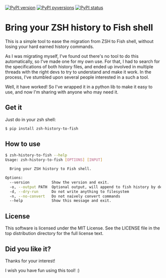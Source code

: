 [![PyPI version](https://img.shields.io/pypi/v/zsh-history-to-fish.svg)](https://pypi.python.org/pypi/zsh-history-to-fish/)
[![PyPI pyversions](https://img.shields.io/pypi/pyversions/zsh-history-to-fish.svg)](https://pypi.python.org/pypi/zsh-history-to-fish/)
[![PyPI status](https://img.shields.io/pypi/status/zsh-history-to-fish.svg)](https://pypi.python.org/pypi/zsh-history-to-fish/)


# Bring your ZSH history to Fish shell

This is a simple tool to ease the migration from ZSH to Fish shell, without losing your hard earned history commands.

As I was migrating myself, I've found out there's no tool to do this automatically, so I've made one for my own use.
For that, I had to search for the specifications of both history files, and ended up involved in multiple threads with the right devs to try to understand and make it work.
In the process, I've stumbled upon several people interested in a such a tool.

Well, it have worked! So I've wrapped it in a python lib to make it easy to use, and now I'm sharing with anyone who may need it.


## Get it

Just do in your zsh shell:

```bash
$ pip install zsh-history-to-fish
```


## How to use

```bash
$ zsh-history-to-fish --help
Usage: zsh-history-to-fish [OPTIONS] [INPUT]

  Bring your ZSH history to Fish shell.

Options:
  --version          Show the version and exit.
  -o, --output PATH  Optional output, will append to fish history by default
  -d, --dry-run      Do not write anything to filesystem
  -n, --no-convert   Do not naively convert commands
  --help             Show this message and exit.
```


## License
This software is licensed under the MIT License. See the LICENSE file in the top distribution directory for the full license text.


## Did you like it?

Thanks for your interest!

I wish you have fun using this tool! :)
